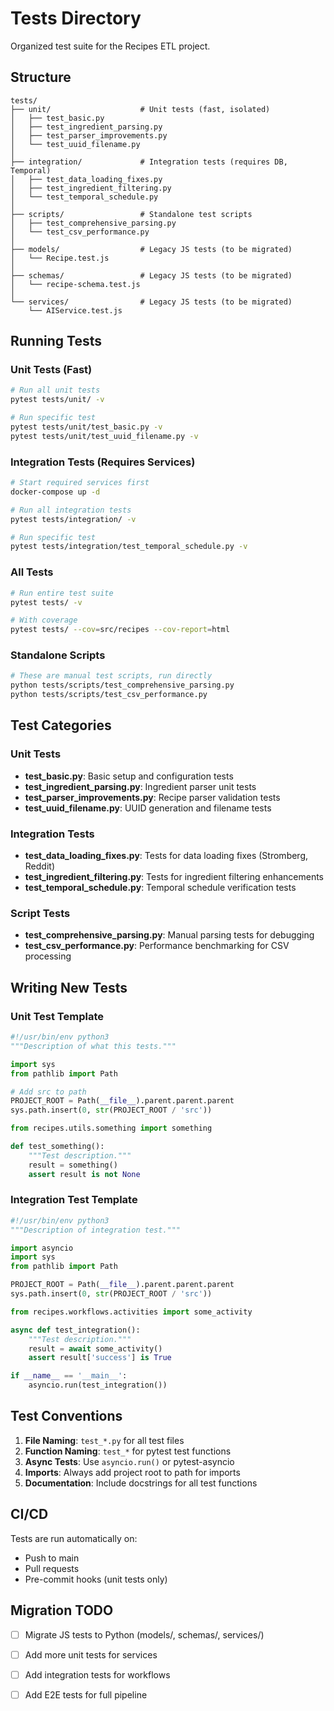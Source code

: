 # Tests Directory

Organized test suite for the Recipes ETL project.

## Structure

```
tests/
├── unit/                    # Unit tests (fast, isolated)
│   ├── test_basic.py
│   ├── test_ingredient_parsing.py
│   ├── test_parser_improvements.py
│   └── test_uuid_filename.py
│
├── integration/             # Integration tests (requires DB, Temporal)
│   ├── test_data_loading_fixes.py
│   ├── test_ingredient_filtering.py
│   └── test_temporal_schedule.py
│
├── scripts/                 # Standalone test scripts
│   ├── test_comprehensive_parsing.py
│   └── test_csv_performance.py
│
├── models/                  # Legacy JS tests (to be migrated)
│   └── Recipe.test.js
│
├── schemas/                 # Legacy JS tests (to be migrated)
│   └── recipe-schema.test.js
│
└── services/                # Legacy JS tests (to be migrated)
    └── AIService.test.js
```

## Running Tests

### Unit Tests (Fast)
```bash
# Run all unit tests
pytest tests/unit/ -v

# Run specific test
pytest tests/unit/test_basic.py -v
pytest tests/unit/test_uuid_filename.py -v
```

### Integration Tests (Requires Services)
```bash
# Start required services first
docker-compose up -d

# Run all integration tests
pytest tests/integration/ -v

# Run specific test
pytest tests/integration/test_temporal_schedule.py -v
```

### All Tests
```bash
# Run entire test suite
pytest tests/ -v

# With coverage
pytest tests/ --cov=src/recipes --cov-report=html
```

### Standalone Scripts
```bash
# These are manual test scripts, run directly
python tests/scripts/test_comprehensive_parsing.py
python tests/scripts/test_csv_performance.py
```

## Test Categories

### Unit Tests
- **test_basic.py**: Basic setup and configuration tests
- **test_ingredient_parsing.py**: Ingredient parser unit tests
- **test_parser_improvements.py**: Recipe parser validation tests
- **test_uuid_filename.py**: UUID generation and filename tests

### Integration Tests
- **test_data_loading_fixes.py**: Tests for data loading fixes (Stromberg, Reddit)
- **test_ingredient_filtering.py**: Tests for ingredient filtering enhancements
- **test_temporal_schedule.py**: Temporal schedule verification tests

### Script Tests
- **test_comprehensive_parsing.py**: Manual parsing tests for debugging
- **test_csv_performance.py**: Performance benchmarking for CSV processing

## Writing New Tests

### Unit Test Template
```python
#!/usr/bin/env python3
"""Description of what this tests."""

import sys
from pathlib import Path

# Add src to path
PROJECT_ROOT = Path(__file__).parent.parent.parent
sys.path.insert(0, str(PROJECT_ROOT / 'src'))

from recipes.utils.something import something

def test_something():
    """Test description."""
    result = something()
    assert result is not None
```

### Integration Test Template
```python
#!/usr/bin/env python3
"""Description of integration test."""

import asyncio
import sys
from pathlib import Path

PROJECT_ROOT = Path(__file__).parent.parent.parent
sys.path.insert(0, str(PROJECT_ROOT / 'src'))

from recipes.workflows.activities import some_activity

async def test_integration():
    """Test description."""
    result = await some_activity()
    assert result['success'] is True

if __name__ == '__main__':
    asyncio.run(test_integration())
```

## Test Conventions

1. **File Naming**: `test_*.py` for all test files
2. **Function Naming**: `test_*` for pytest test functions
3. **Async Tests**: Use `asyncio.run()` or pytest-asyncio
4. **Imports**: Always add project root to path for imports
5. **Documentation**: Include docstrings for all test functions

## CI/CD

Tests are run automatically on:
- Push to main
- Pull requests
- Pre-commit hooks (unit tests only)

## Migration TODO

- [ ] Migrate JS tests to Python (models/, schemas/, services/)
- [ ] Add more unit tests for services
- [ ] Add integration tests for workflows
- [ ] Add E2E tests for full pipeline

